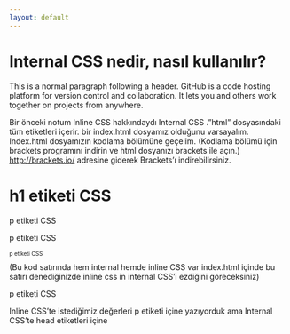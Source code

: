 ```yaml
---
layout: default
---
```


# [](#header-1)Internal CSS nedir, nasıl kullanılır? 

This is a normal paragraph following a header. GitHub is a code hosting platform for version control and collaboration. It lets you and others work together on projects from anywhere.

Bir önceki notum Inline CSS hakkındaydı Internal CSS .”html” dosyasındaki tüm etiketleri içerir. bir index.html dosyamız olduğunu varsayalım. Index.html dosyamızın kodlama bölümüne geçelim. (Kodlama bölümü için brackets programını indirin ve html dosyanızı brackets ile açın.) http://brackets.io/ adresine giderek Brackets’ı indirebilirsiniz.

 

<html>
<title>Internal Css</title>
<style type=”text/css”>
p {
color:blue;
font-size: 10px;
text-align: left;
}
h1{
color:green;
font-size: 150%;
}
</style>
</head>
<body>
<h1> h1 etiketi CSS </h1>
<p> p etiketi CSS </p>
<p> p etiketi CSS </p>
<p style=”color:blue;font-size:10px;”> p etiketi CSS </p> (Bu kod satırında hem internal hemde inline CSS var index.html içinde bu satırı denediğinizde inline css in internal CSS’i ezdiğini göreceksiniz)
<p> p etiketi CSS </p>
</body>
</html>
 

 

Inline CSS’te istediğimiz değerleri p etiketi içine yazıyorduk ama Internal CSS’te head etiketleri içine <style type=”text/css”> style etiketi açarak css değerlerimizi girebiliyoruz.Bu şekilde her etiket için ayrı ayrı CSS kodu yazmamış oluyoruz Ayrıca yine değineceğim Internal CSS yazsak bile örnek olarak p etiketi için her satırda Internal değerler geçerlidir. Ancak inline olarak yazdığımız değer ne olursa olsun her zaman Internal CSS değerlerimizi ezer.
### [](#header-3)Header 3

```js
// Javascript code with syntax highlighting.
var fun = function lang(l) {
  dateformat.i18n = require('./lang/' + l)
  return true;
}
```

```ruby
# Ruby code with syntax highlighting
GitHubPages::Dependencies.gems.each do |gem, version|
  s.add_dependency(gem, "= #{version}")
end
```

#### [](#header-4)Header 4

*   This is an unordered list following a header.
*   This is an unordered list following a header.
*   This is an unordered list following a header.

##### [](#header-5)Header 5

1.  This is an ordered list following a header.
2.  This is an ordered list following a header.
3.  This is an ordered list following a header.

###### [](#header-6)Header 6

| head1        | head two          | three |
|:-------------|:------------------|:------|
| ok           | good swedish fish | nice  |
| out of stock | good and plenty   | nice  |
| ok           | good `oreos`      | hmm   |
| ok           | good `zoute` drop | yumm  |

### There's a horizontal rule below this.

* * *

### Here is an unordered list:

*   Item foo
*   Item bar
*   Item baz
*   Item zip

### And an ordered list:

1.  Item one
1.  Item two
1.  Item three
1.  Item four

### And a nested list:

- level 1 item
  - level 2 item
  - level 2 item
    - level 3 item
    - level 3 item
- level 1 item
  - level 2 item
  - level 2 item
  - level 2 item
- level 1 item
  - level 2 item
  - level 2 item
- level 1 item

### Small image

![](https://assets-cdn.github.com/images/icons/emoji/octocat.png)

### Large image

![](https://guides.github.com/activities/hello-world/branching.png)


### Definition lists can be used with HTML syntax.

<dl>
<dt>Name</dt>
<dd>Godzilla</dd>
<dt>Born</dt>
<dd>1952</dd>
<dt>Birthplace</dt>
<dd>Japan</dd>
<dt>Color</dt>
<dd>Green</dd>
</dl>

```
Long, single-line code blocks should not wrap. They should horizontally scroll if they are too long. This line should be long enough to demonstrate this.
```

```
The final element.
```
